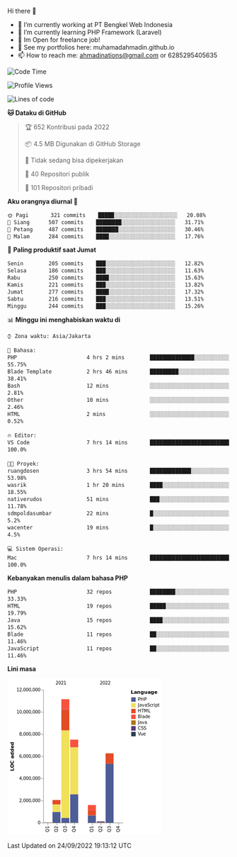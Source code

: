 Hi there 👋

- 🔭 I’m currently working at PT Bengkel Web Indonesia
- 🌱 I’m currently learning PHP Framework (Laravel)
- 📂 Im Open for freelance job!
- 🧷 See my portfolios here: muhamadahmadin.github.io
- 📫 How to reach me: ahmadinations@gmail.com or 6285295405635


<!--START_SECTION:waka-->
![Code Time](http://img.shields.io/badge/Code%20Time-1%2C157%20hrs%205%20mins-blue)

![Profile Views](http://img.shields.io/badge/Profil%20dilihat-0-blue)

![Lines of code](https://img.shields.io/badge/Sejak%20Hello%20World%20aku%20telah%20menulis-29%20Million%20baris%20kode-blue)

**🐱 Dataku di GitHub** 

> 🏆 652 Kontribusi pada 2022
 > 
> 📦 4.5 MB Digunakan di GitHub Storage 
 > 
> 🚫 Tidak sedang bisa dipekerjakan
 > 
> 📜 40 Repositori publik 
 > 
> 🔑 101 Repositori pribadi  
 > 
**Aku orangnya diurnal 🐤** 

```text
🌞 Pagi       321 commits    █████░░░░░░░░░░░░░░░░░░░░   20.08% 
🌆 Siang      507 commits    ████████░░░░░░░░░░░░░░░░░   31.71% 
🌃 Petang     487 commits    ███████░░░░░░░░░░░░░░░░░░   30.46% 
🌙 Malam      284 commits    ████░░░░░░░░░░░░░░░░░░░░░   17.76%

```
📅 **Paling produktif saat Jumat** 

```text
Senin        205 commits    ███░░░░░░░░░░░░░░░░░░░░░░   12.82% 
Selasa       186 commits    ███░░░░░░░░░░░░░░░░░░░░░░   11.63% 
Rabu         250 commits    ████░░░░░░░░░░░░░░░░░░░░░   15.63% 
Kamis        221 commits    ███░░░░░░░░░░░░░░░░░░░░░░   13.82% 
Jumat        277 commits    ████░░░░░░░░░░░░░░░░░░░░░   17.32% 
Sabtu        216 commits    ███░░░░░░░░░░░░░░░░░░░░░░   13.51% 
Minggu       244 commits    ███░░░░░░░░░░░░░░░░░░░░░░   15.26%

```


📊 **Minggu ini menghabiskan waktu di** 

```text
⌚︎ Zona waktu: Asia/Jakarta

💬 Bahasa: 
PHP                      4 hrs 2 mins        ██████████████░░░░░░░░░░░   55.75% 
Blade Template           2 hrs 46 mins       █████████░░░░░░░░░░░░░░░░   38.41% 
Bash                     12 mins             ░░░░░░░░░░░░░░░░░░░░░░░░░   2.81% 
Other                    10 mins             ░░░░░░░░░░░░░░░░░░░░░░░░░   2.46% 
HTML                     2 mins              ░░░░░░░░░░░░░░░░░░░░░░░░░   0.52%

🔥 Editor: 
VS Code                  7 hrs 14 mins       █████████████████████████   100.0%

🐱‍💻 Proyek: 
ruangdosen               3 hrs 54 mins       █████████████░░░░░░░░░░░░   53.98% 
wasrik                   1 hr 20 mins        ████░░░░░░░░░░░░░░░░░░░░░   18.55% 
nativerudos              51 mins             ███░░░░░░░░░░░░░░░░░░░░░░   11.78% 
sdmpoldasumbar           22 mins             █░░░░░░░░░░░░░░░░░░░░░░░░   5.2% 
wacenter                 19 mins             █░░░░░░░░░░░░░░░░░░░░░░░░   4.5%

💻 Sistem Operasi: 
Mac                      7 hrs 14 mins       █████████████████████████   100.0%

```

**Kebanyakan menulis dalam bahasa PHP** 

```text
PHP                      32 repos            ████████░░░░░░░░░░░░░░░░░   33.33% 
HTML                     19 repos            █████░░░░░░░░░░░░░░░░░░░░   19.79% 
Java                     15 repos            ████░░░░░░░░░░░░░░░░░░░░░   15.62% 
Blade                    11 repos            ██░░░░░░░░░░░░░░░░░░░░░░░   11.46% 
JavaScript               11 repos            ██░░░░░░░░░░░░░░░░░░░░░░░   11.46%

```


**Lini masa**

![Chart not found](https://raw.githubusercontent.com/MuhamadAhmadin/MuhamadAhmadin/master/charts/bar_graph.png) 


 Last Updated on 24/09/2022 19:13:12 UTC
<!--END_SECTION:waka-->
